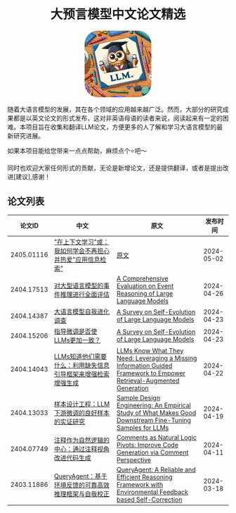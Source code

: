 </h1>
<div align="center">
    <h1>大预言模型中文论文精选</h1>
</div>

<p align="center" width="100%">
<img src="img/icon.png" alt="LLM-Chinese-Essay" style="width: 30%; height: auto; display: inline-block; margin: auto; border-radius: 20%;">
</p>

随着大语言模型的发展，其在各个领域的应用越来越广泛。然而，大部分的研究成果都是以英文论文的形式发布，这对非英语母语的读者来说，阅读起来有一定的困难。本项目旨在收集和翻译LLM论文，方便更多的人了解和学习大语言模型的最新研究进展。

如果本项目能给您带来一点点帮助，麻烦点个⭐️吧～

同时也欢迎大家任何形式的贡献，无论是新增论文，还是提供翻译，或者是提出改进[建议],感谢！

## 论文列表

| 论文ID | 中文 | 原文 | 发布时间 |
| ------ | ---- | -------- | -------- |
| 2405.01116 | ["在上下文学习"或：我如何学会不再担心并热爱"应用信息检索"](https://1openwindow.github.io/llm-chinese-essay/essay/2405_01116v1/) | [原文](https://arxiv.org/html/2405.01116v1/) | 2024-05-02 |
| 2404.17513 | [对大型语言模型的事件推理进行全面评估](https://1openwindow.github.io/llm-chinese-essay/essay/2404_17513v1/) | [A Comprehensive Evaluation on Event Reasoning of Large Language Models](https://arxiv.org/html/2404.17513v1/) | 2024-04-26 |
| 2404.14387 | [大语言模型自我进化调查](https://1openwindow.github.io/llm-chinese-essay/essay/2404_14387v1/) | [A Survey on Self-Evolution of Large Language Models](https://arxiv.org/html/2404.14387v1/) | 2024-04-23 |
| 2404.15206 | [指导微调是否使LLMs更加一致？](https://1openwindow.github.io/llm-chinese-essay/essay/2404_15206v1/) | [A Survey on Self-Evolution of Large Language Models](https://arxiv.org/html/2404.15206v1/) | 2024-04-23 |
| 2404.14043 | [LLMs知道他们需要什么：利用缺失信息引导框架来增强检索增强生成](https://1openwindow.github.io/llm-chinese-essay/essay/2404_14043v1/) | [LLMs Know What They Need: Leveraging a Missing Information Guided Framework to Empower Retrieval-Augmented Generation](https://arxiv.org/html/2404.14043v1/) | 2024-04-22 |
| 2404.13033 | [样本设计工程：LLM下游微调的良好样本的实证研究](https://1openwindow.github.io/llm-chinese-essay/essay/2404_13033v1/) | [Sample Design Engineering: An Empirical Study of What Makes Good Downstream Fine-Tuning Samples for LLMs](https://arxiv.org/html/2404.13033v1) | 2024-04-19 |
| 2404.07749 | [注释作为自然逻辑的中心：通过注释视角改进代码生成](https://1openwindow.github.io/llm-chinese-essay/essay/2404_07549v1/) | [Comments as Natural Logic Pivots: Improve Code Generation via Comment Perspective](https://arxiv.org/html/2404.07549v1) | 2024-04-11 |
| 2403.11886 | [QueryAgent：基于环境反馈的可靠高效推理框架与自我校正](https://1openwindow.github.io/llm-chinese-essay/essay/2403_11886v1/) | [QueryAgent: A Reliable and Efficient Reasoning Framework with Environmental Feedback based Self-Correction](https://arxiv.org/html/2403.11886v1/) | 2024-03-18 |

